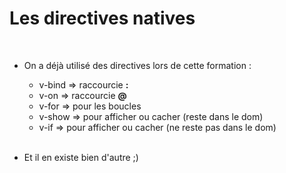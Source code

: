 <!-- .slide -->
# Les directives natives
<br>

- On a déjà utilisé des directives lors de cette formation :
    - v-bind => raccourcie __:__
    - v-on => raccourcie __@__
    - v-for => pour les boucles
    - v-show => pour afficher ou cacher (reste dans le dom)
    - v-if => pour afficher ou cacher (ne reste pas dans le dom) <br><br>

- Et il en existe bien d'autre ;) 

